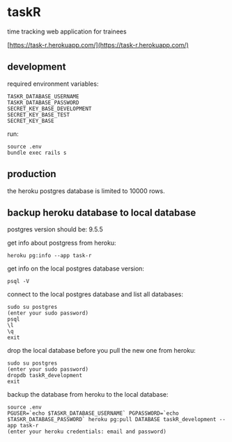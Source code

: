 # taskR

time tracking web application for trainees  

[https://task-r.herokuapp.com/](https://task-r.herokuapp.com/)  

## development

required environment variables:  

```
TASKR_DATABASE_USERNAME  
TASKR_DATABASE_PASSWORD  
SECRET_KEY_BASE_DEVELOPMENT  
SECRET_KEY_BASE_TEST  
SECRET_KEY_BASE  
```

run:  

```
source .env  
bundle exec rails s  
```

## production

the heroku postgres database is limited to 10000 rows.  

## backup heroku database to local database

postgres version should be: 9.5.5  

get info about postgress from heroku:  

```
heroku pg:info --app task-r  
```

get info on the local postgres database version:  

```
psql -V  
```

connect to the local postgres database and list all databases:  

```
sudo su postgres  
(enter your sudo password)  
psql  
\l  
\q  
exit  
```

drop the local database before you pull the new one from heroku:  

```
sudo su postgres  
(enter your sudo password)  
dropdb taskR_development  
exit  
```

backup the database from heroku to the local database:  

```
source .env  
PGUSER=`echo $TASKR_DATABASE_USERNAME` PGPASSWORD=`echo $TASKR_DATABASE_PASSWORD` heroku pg:pull DATABASE taskR_development --app task-r  
(enter your heroku credentials: email and password)  
```

